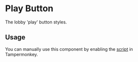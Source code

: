 # Play Button

The lobby 'play' button styles.

## Usage

You can manually use this component by enabling the [script](https://raw.githubusercontent.com/Neutrxl/Themed/main/Lobby/PlayButton/PlayButton.user.js) in Tampermonkey.